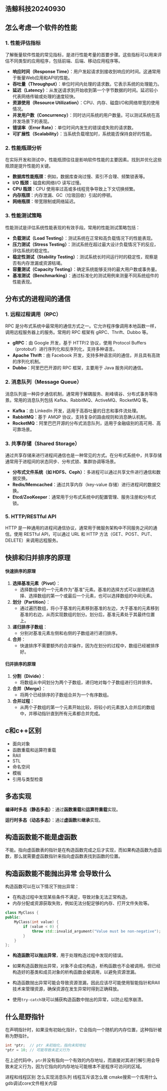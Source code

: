 ## 浩鲸科技20240930

## 怎么考虑一个软件的性能

### 1. **性能评估指标**

了解衡量软件性能的常见指标，是进行性能考量的首要步骤。这些指标可以用来评估不同类型的应用程序，包括前端、后端、移动应用程序等。

- **响应时间（Response Time）**：用户发起请求到接收到响应的时间。这通常用于衡量Web应用和API的性能。
- **吞吐量（Throughput）**：单位时间内处理的请求数。它表示系统的处理能力。
- **延迟（Latency）**：从发送请求到开始收到第一个字节数据的时间。延迟较小代表网络传输或处理的速度较快。
- **资源使用（Resource Utilization）**：CPU、内存、磁盘I/O和网络带宽的使用情况。
- **并发用户数（Concurrency）**：同时访问系统的用户数量。可以测试系统在高并发场景下的表现。
- **错误率（Error Rate）**：单位时间内发生的错误或失败的请求数。
- **可扩展性（Scalability）**：当系统负载增加时，系统能否保持良好的性能。

### 2. **性能瓶颈分析**

在实际开发和测试中，性能瓶颈往往是影响软件性能的主要因素。找到并优化这些瓶颈是提升性能的关键。

- **数据库性能瓶颈**：例如，数据库查询过慢、索引不合理、频繁锁表等。
- **I/O 瓶颈**：磁盘和网络I/O 读写过慢。
- **CPU 瓶颈**：CPU 使用率过高或多线程竞争导致上下文切换频繁。
- **内存瓶颈**：内存泄漏、GC（垃圾回收）引起的停顿。
- **网络瓶颈**：带宽限制或网络延迟。

### 3. **性能测试策略**

性能测试是评估系统性能表现的有效手段。常用的性能测试策略包括：

- **负载测试（Load Testing）**：测试系统在正常和高负载情况下的性能表现。
- **压力测试（Stress Testing）**：测试系统在超过最大设计负载情况下的反应，评估系统的稳定性。
- **稳定性测试（Stability Testing）**：测试系统长时间运行时的稳定性，观察是否有内存泄漏或资源枯竭。
- **容量测试（Capacity Testing）**：确定系统能够支持的最大用户数或事务量。
- **基准测试（Benchmarking）**：通过标准化的测试用例来测量不同系统组件的性能表现。



## 分布式的进程间的通信

### 1. **远程过程调用（RPC）**

RPC 是分布式系统中最常用的通信方式之一。它允许程序像调用本地函数一样，调用远程服务器上的服务。常用的 RPC 框架有 gRPC、Thrift、Dubbo 等。

- **gRPC**：由 Google 开发，基于 HTTP/2 协议，使用 Protocol Buffers（protobuf）进行序列化和反序列化，支持多种语言。
- **Apache Thrift**：由 Facebook 开发，支持多种语言间的通信，并且具有高效的序列化机制。
- **Dubbo**：阿里巴巴开源的 RPC 框架，主要用于 Java 服务间的通信。

### 2. **消息队列（Message Queue）**

消息队列是一种异步通信机制，通常用于解耦服务、削峰填谷、分布式事务等场景。常用的消息队列包括 Kafka、RabbitMQ、ActiveMQ、RocketMQ 等。

- **Kafka**：由 LinkedIn 开发，适用于高吞吐量的日志和事件流处理。
- **RabbitMQ**：基于 AMQP 协议，支持复杂的路由规则和消息确认机制。
- **RocketMQ**：阿里巴巴开源的分布式消息队列，适用于金融级别的高可用、高可靠场景。

### 3. **共享存储（Shared Storage）**

通过共享存储来进行进程间通信也是一种常见的方式。在分布式系统中，共享存储通常用于进程间的状态同步、分布式锁、集群协调等场景。

- **分布式文件系统（如 HDFS、Ceph）**：多进程可以通过共享文件进行通信和数据交换。
- **Redis/Memcached**：通过共享内存（key-value 存储）进行进程间的数据交换。
- **Etcd/ZooKeeper**：通常用于分布式系统中的配置管理、服务注册和分布式锁。

### 5. **HTTP/RESTful API**

HTTP 是一种通用的进程间通信协议，通常用于微服务架构中不同服务之间的通信。使用 RESTful API，可以通过 URL 和 HTTP 方法（GET、POST、PUT、DELETE）来调用远程服务。



## 快排和归并排序的原理

#### 快速排序的原理

1. **选择基准元素（Pivot）**：
   - 选择数组中的一个元素作为“基准”元素。基准的选择方式可以是随机选择、选择数组的第一个或最后一个元素，也可以选择数组的中间元素。
2. **划分（Partition）**：
   - 通过遍历数组，将小于基准的元素移到基准的左边，大于基准的元素移到基准的右边，从而实现数组的划分。划分后，基准元素处于其最终位置上。
3. **递归排序子数组**：
   - 分别对基准元素左侧和右侧的子数组进行递归排序。
4. **合并**：
   - 快速排序不需要额外的合并操作，因为在划分的过程中，数组已经被排序好。



#### 归并排序的原理

1. **分割（Divide）**：
   - 将数组从中间划分为两个子数组，递归地对每个子数组进行归并排序。
2. **合并（Merge）**：
   - 将两个已经排序的子数组合并为一个有序数组。
3. **合并过程**：
   - 从两个子数组的第一个元素开始比较，将较小的元素放入合并后的数组中，并移动指针直到所有元素都合并完成。



## c和c++区别

+ 面向对象
+ 函数重载和运算符重载
+ RAII
+ STL
+ 命名空间
+ 模板
+ 引用与类型检查



## 多态实现

**编译时多态（静态多态）**：通过**函数重载**和**运算符重载**实现。

**运行时多态（动态多态）**：通过**虚函数**和**继承**实现。



## 构造函数能不能是虚函数

不能。指向虚函数表的指针是在构造函数完成之后才实现，而如果构造函数为虚函数，那么就需要虚函数指针来指向虚函数表找到函数的位置。



## 构造函数能不能抛出异常 会导致什么

构造函数可以在以下情况下抛出异常：

- 在构造过程中发现某些条件不满足，导致对象无法正常构造。
- 内存分配或资源获取失败，例如无法分配足够的内存、打开文件失败等。

```c++
class MyClass {
public:
    MyClass(int value) {
        if (value < 0) {
            throw std::invalid_argument("Value must be non-negative");
        }
    }
};
```

+ **构造函数可以抛出异常**，用于处理构造过程中发现的错误。

+ 如果构造函数抛出异常，对象不会成功构造，析构函数也不会被调用。但已经构造好的基类和成员对象的析构函数会被调用，以避免资源泄漏。

+ 构造函数抛出异常可能会导致资源泄漏，因此应该尽可能使用智能指针和RAII技术来管理资源，确保资源在发生异常时得到正确释放。

+ 使用`try-catch`块可以捕获构造函数中抛出的异常，以防止程序崩溃。



## 什么是野指针

在声明指针时，如果没有初始化指针，它会指向一个随机的内存位置，这种指针被称为野指针。

```c++
int *ptr;  // ptr 未初始化，指向未知地址
*ptr = 10; // 可能导致未定义行为
```

在上述代码中，`ptr`并没有指向一个有效的内存地址，而直接对其进行解引用会导致未定义行为，因为它指向的内存地址可能根本不是程序可访问的区域。



进程和线程区别
怎么实现消息队列
线程互斥该怎么做
cmake搜索一个库用什么
gdb调试core文件相关内容

